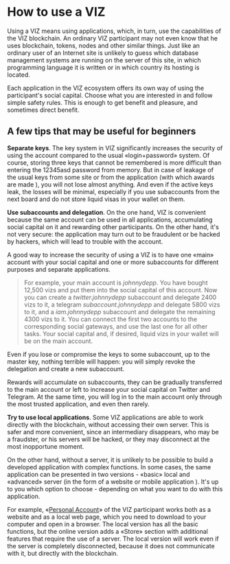 # How to use a VIZ

Using a VIZ means using applications, which, in turn, use the capabilities of the VIZ blockchain. An ordinary VIZ participant may not even know that he uses blockchain, tokens, nodes and other similar things. Just like an ordinary user of an Internet site is unlikely to guess which database management systems are running on the server of this site, in which programming language it is written or in which country its hosting is located.

Each application in the VIZ ecosystem offers its own way of using the participant's social capital. Choose what you are interested in and follow simple safety rules. This is enough to get benefit and pleasure, and sometimes direct benefit.

## A few tips that may be useful for beginners

**Separate keys**. The key system in VIZ significantly increases the security of using the account compared to the usual «login+password» system. Of course, storing three keys that cannot be remembered is more difficult than entering the 12345asd password from memory. But in case of leakage of the usual keys from some site or from the application (with which awards are made \), you will not lose almost anything. And even if the active keys leak, the losses will be minimal, especially if you use subaccounts from the next board and do not store liquid visas in your wallet on them.

**Use subaccounts and delegation**. On the one hand, VIZ is convenient because the same account can be used in all applications, accumulating social capital on it and rewarding other participants. On the other hand, it's not very secure: the application may turn out to be fraudulent or be hacked by hackers, which will lead to trouble with the account.

A good way to increase the security of using a VIZ is to have one «main» account with your social capital and one or more subaccounts for different purposes and separate applications.

> For example, your main account is *johnnydepp*. You have bought 12,500 vizs and put them into the social capital of this account. Now you can create a *twitter.johnnydepp* subaccount and delegate 2400 vizs to it, a telegram *subaccount.johnnydepp* and delegate 5800 vizs to it, and a *iam.johnnydepp* subaccount and delegate the remaining 4300 vizs to it. You can connect the first two accounts to the corresponding social gateways, and use the last one for all other tasks. Your social capital and, if desired, liquid vizs in your wallet will be on the main account.

Even if you lose or compromise the keys to some subaccount, up to the master key, nothing terrible will happen: you will simply revoke the delegation and create a new subaccount.

Rewards will accumulate on subaccounts, they can be gradually transferred to the main account or left to increase your social capital on Twitter and Telegram. At the same time, you will log in to the main account only through the most trusted application, and even then rarely.

**Try to use local applications**. Some VIZ applications are able to work directly with the blockchain, without accessing their own server. This is safer and more convenient, since an intermediary disappears, who may be a fraudster, or his servers will be hacked, or they may disconnect at the most inopportune moment.

On the other hand, without a server, it is unlikely to be possible to build a developed application with complex functions. In some cases, the same application can be presented in two versions - «basic» local and «advanced» server (in the form of a website or mobile application \). It's up to you which option to choose - depending on what you want to do with this application.

For example, «[Personal Account](https://my.viz.plus)» of the VIZ participant works both as a website and as a local web page, which you need to download to your computer and open in a browser. The local version has all the basic functions, but the online version adds a «Store» section with additional features that require the use of a server. The local version will work even if the server is completely disconnected, because it does not communicate with it, but directly with the blockchain.

